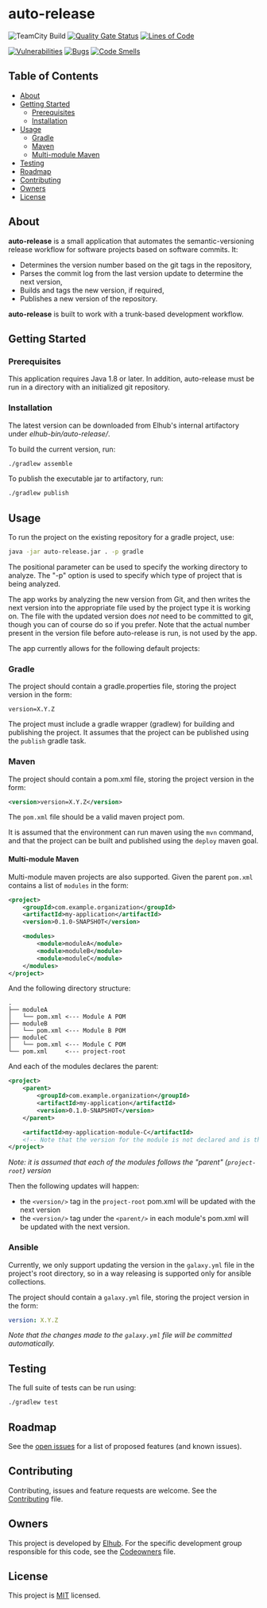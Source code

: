 # auto-release

<!-- PROJECT SHIELDS -->
![TeamCity Build](https://teamcity.elhub.cloud/app/rest/builds/buildType:(id:Tools_DevToolsAutoRelease_AutoRelease)/statusIcon)
[![Quality Gate Status](https://sonar.elhub.cloud/api/project_badges/measure?project=no.elhub.tools%3Adev-tools-auto-release&metric=alert_status)](https://sonar.elhub.cloud/dashboard?id=no.elhub.tools%3Adev-tools-auto-release)
[![Lines of Code](https://sonar.elhub.cloud/api/project_badges/measure?project=no.elhub.tools%3Adev-tools-auto-release&metric=ncloc)](https://sonar.elhub.cloud/dashboard?id=no.elhub.tools%3Adev-tools-auto-release)

[![Vulnerabilities](https://sonar.elhub.cloud/api/project_badges/measure?project=no.elhub.tools%3Adev-tools-auto-release&metric=vulnerabilities)](https://sonar.elhub.cloud/dashboard?id=no.elhub.tools%3Adev-tools-auto-release)
[![Bugs](https://sonar.elhub.cloud/api/project_badges/measure?project=no.elhub.tools%3Adev-tools-auto-release&metric=bugs)](https://sonar.elhub.cloud/dashboard?id=no.elhub.tools%3Adev-tools-auto-release)
[![Code Smells](https://sonar.elhub.cloud/api/project_badges/measure?project=no.elhub.tools%3Adev-tools-auto-release&metric=code_smells)](https://sonar.elhub.cloud/dashboard?id=no.elhub.tools%3Adev-tools-auto-release)

## Table of Contents

* [About](#about)
* [Getting Started](#getting-started)
  * [Prerequisites](#prerequisites)
  * [Installation](#installation)
* [Usage](#usage)
  * [Gradle](#gradle)
  * [Maven](#maven)
  * [Multi-module Maven](#multi-module-maven)
* [Testing](#testing)
* [Roadmap](#roadmap)
* [Contributing](#contributing)
* [Owners](#owners)
* [License](#license)

## About

**auto-release** is a small application that automates the semantic-versioning release workflow for software projects based on software commits. It:

* Determines the version number based on the git tags in the repository,
* Parses the commit log from the last version update to determine the next version,
* Builds and tags the new version, if required,
* Publishes a new version of the repository.

**auto-release** is built to work with a trunk-based development workflow.

## Getting Started

### Prerequisites

This application requires Java 1.8 or later. In addition, auto-release must be run in a directory with an initialized git repository.

### Installation

The latest version can be downloaded from Elhub's internal artifactory under _elhub-bin/auto-release/_.

To build the current version, run:

```sh
./gradlew assemble
```

To publish the executable jar to artifactory, run:

```sh
./gradlew publish
```

## Usage

To run the project on the existing repository for a gradle project, use:

```sh
java -jar auto-release.jar . -p gradle
```

The positional parameter can be used to specify the working directory to analyze. The "-p" option is used to specify which type of project that is being analyzed.

The app works by analyzing the new version from Git, and then writes the next version into the appropriate file used by the project type it is working on. The file with the updated version does _not_ need to be committed to git, though you can of course do so if you prefer. Note that the actual number present in the version file before auto-release is run, is not used by the app.

The app currently allows for the following default projects:

### Gradle

The project should contain a gradle.properties file, storing the project version in the form:

```properties
version=X.Y.Z
```

The project must include a gradle wrapper (gradlew) for building and publishing the project. It assumes that the project can be published using the `publish` gradle task.

### Maven

The project should contain a pom.xml file, storing the project version in the form:

```xml
<version>version=X.Y.Z</version>
```

The `pom.xml` file should be a valid maven project pom.

It is assumed that the environment can run maven using the `mvn` command, and that the project can be built and published using the `deploy` maven goal.

#### Multi-module Maven

Multi-module maven projects are also supported. Given the parent `pom.xml` contains a list of `modules` in the form:

```xml
<project>
    <groupId>com.example.organization</groupId>
    <artifactId>my-application</artifactId>
    <version>0.1.0-SNAPSHOT</version>

    <modules>
        <module>moduleA</module>
        <module>moduleB</module>
        <module>moduleC</module>
    </modules>
</project>
```

And the following directory structure:

```
.
├── moduleA
│   └── pom.xml <--- Module A POM
├── moduleB
│   └── pom.xml <--- Module B POM
├── moduleC
│   └── pom.xml <--- Module C POM
└── pom.xml     <--- project-root
```

And each of the modules declares the parent:

```xml
<project>
    <parent>
        <groupId>com.example.organization</groupId>
        <artifactId>my-application</artifactId>
        <version>0.1.0-SNAPSHOT</version>
    </parent>

    <artifactId>my-application-module-C</artifactId>
    <!-- Note that the version for the module is not declared and is the same as parent -->
</project>
```

*Note: it is assumed that each of the modules follows the "parent" (`project-root`) version*

Then the following updates will happen:

- the `<version/>` tag in the `project-root` pom.xml will be updated with the next version
- the `<version/>` tag under the `<parent/>` in each module's pom.xml will be updated with the next version.

### Ansible

Currently, we only support updating the version in the `galaxy.yml` file in the project's root directory, so in a way releasing is supported only for ansible collections.

The project should contain a `galaxy.yml` file, storing the project version in the form:

```yml
version: X.Y.Z
```

*Note that the changes made to the `galaxy.yml` file will be committed automatically.*

## Testing

The full suite of tests can be run using:

```sh
./gradlew test
```

## Roadmap

See the [open issues](https://github.com/elhub/dev-tools-auto-release/issues) for a list of proposed features (and known issues).

## Contributing

Contributing, issues and feature requests are welcome. See the
[Contributing](https://github.com/elhub/dev-tools-auto-release/blob/main/CONTRIBUTING.md) file.

## Owners

This project is developed by [Elhub](https://github.com/elhub). For the specific development group responsible for this
code, see the [Codeowners](https://github.com/elhub/dev-tools-auto-release/blob/main/CODEOWNERS) file.

## License

This project is [MIT](https://github.com/elhub/dev-tools-auto-release/blob/main/LICENSE.md) licensed.
